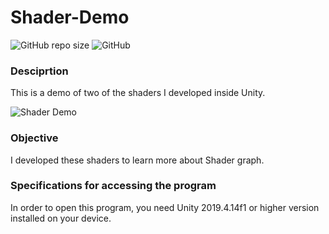 # Shader-Demo

![GitHub repo size](https://img.shields.io/github/repo-size/WW164/Shader-Demo) ![GitHub](https://img.shields.io/github/license/WW164/Shader-Demo)


### Desciprtion
This is a demo of two of the shaders I developed inside Unity.

![Shader Demo](https://user-images.githubusercontent.com/56814825/134369168-a91c56ff-daca-48b4-bffa-ae0418eb25a5.PNG)

### Objective
I developed these shaders to learn more about Shader graph.

### Specifications for accessing the program
In order to open this program, you need Unity 2019.4.14f1 or higher version installed on your device.

